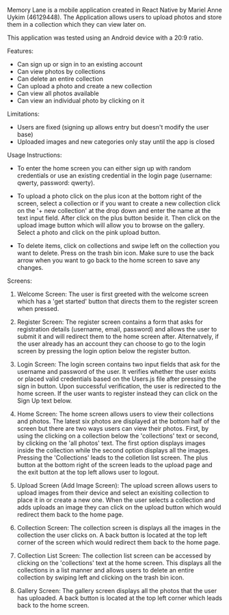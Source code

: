 Memory Lane is a mobile application created in React Native by Mariel Anne Uykim (46129448). The Application allows users to upload photos and store them in a collection which they can view later on. 

This application was tested using an Android device with a 20:9 ratio. 

Features:
- Can sign up or sign in to an existing account
- Can view photos by collections
- Can delete an entire collection
- Can upload a photo and create a new collection
- Can view all photos available
- Can view an individual photo by clicking on it

Limitations:
- Users are fixed (signing up allows entry but doesn't modify the user base)
- Uploaded images and new categories only stay until the app is closed

Usage Instructions:
- To enter the home screen you can either sign up with random credentials or use an existing credential in the login page (username: qwerty, password: qwerty).

- To upload a photo click on the plus icon at the bottom right of the screen, select a collection or if you want to create a new collection click on the '+ new collection' at the drop down and enter the name at the text input field. After click on the plus button beside it. Then click on the upload image button which will allow you to browse on the gallery. Select a photo and click on the pink upload button.

- To delete items, click on collections and swipe left on the collection you want to delete. Press on the trash bin icon. Make sure to use the back arrow when you want to go back to the home screen to save any changes.

Screens:

1. Welcome Screen: The user is first greeted with the welcome screen which has a 'get started' button that directs them to the register screen when pressed.

2. Register Screen: The register screen contains a form that asks for registration details (username, email, password) and allows the user to submit it and will redirect them to the home screen after. Alternatvely, if the user already has an account they can choose to go to the login screen by pressing the login option below the register button.

3. Login Screen: The login screen contains two input fields that ask for the username and password of the user. It verifies whether the user exists or placed valid credentials based on the Users.js file after pressing the sign in button. Upon successful verification, the user is redirected to the home screen. If the user wants to register instead they can click on the Sign Up text below.

4. Home Screen: The home screen allows users to view their collections and photos. The latest six photos are displayed at the bottom half of the screen but there are two ways users can view their photos. First, by using the clicking on a collection below the 'collections' text or second, by clicking on the 'all photos' text. The first option displays images inside the collection while the second option displays all the images. Pressing the 'Collections' leads to the colletion list screen. The plus button at the bottom right of the screen leads to the upload page and the exit button at the top left allows user to logout.

5. Upload Screen (Add Image Screen): The upload screen allows users to upload images from their device and select an exisiting collection to place it in or create a new one. When the user selects a collection and adds uploads an image they can click on the upload button which would redirect them back to the home page.

6. Collection Screen: The collection screen is displays all the images in the collection the user clicks on. A back button is located at the top left corner of the screen which would redirect them back to the home page.

7. Collection List Screen: The collection list screen can be accessed by clicking on the 'collections' text at the home screen. This displays all the collections in a list manner and allows users to delete an entire collection by swiping left and clicking on the trash bin icon.

8. Gallery Screen: The gallery screen displays all the photos that the user has uploaded. A back button is located at the top left corner which leads back to the home screen.


